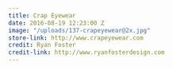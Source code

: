 ```yaml
---
title: Crap Eyewear
date: 2016-08-19 12:23:00 Z
image: "/uploads/137-crapeyewear@2x.jpg"
store-link: http://www.crapeyewear.com
credit: Ryan Foster
credit-link: http://www.ryanfosterdesign.com
---
```


